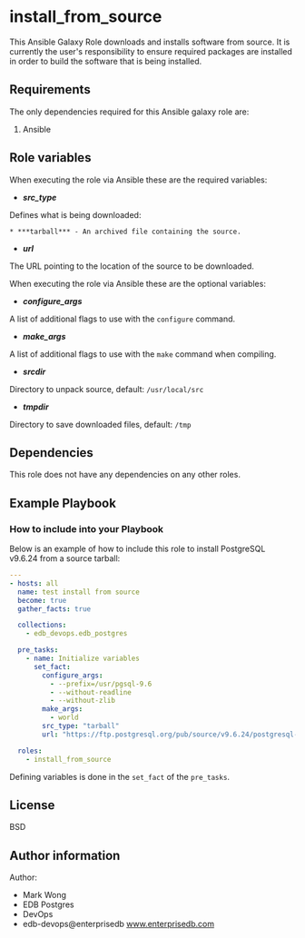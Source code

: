 # install_from_source

This Ansible Galaxy Role downloads and installs software from source.  It is
currently the user's responsibility to ensure required packages are installed
in order to build the software that is being installed.

## Requirements

The only dependencies required for this Ansible galaxy role are:

  1. Ansible

## Role variables

When executing the role via Ansible these are the required variables:

  * ***src_type***

  Defines what is being downloaded:

    * ***tarball*** - An archived file containing the source.

  * ***url***

  The URL pointing to the location of the source to be downloaded.

When executing the role via Ansible these are the optional variables:

  * ***configure_args***

  A list of additional flags to use with the `configure` command.

  * ***make_args***

  A list of additional flags to use with the `make` command when compiling.

  * ***srcdir***

  Directory to unpack source, default: `/usr/local/src`

  * ***tmpdir***

  Directory to save downloaded files, default: `/tmp`

## Dependencies

This role does not have any dependencies on any other roles.

## Example Playbook

### How to include into your Playbook

Below is an example of how to include this role to install PostgreSQL v9.6.24
from a source tarball:

```yaml
---
- hosts: all
  name: test install from source
  become: true
  gather_facts: true

  collections:
    - edb_devops.edb_postgres

  pre_tasks:
    - name: Initialize variables
      set_fact:
        configure_args:
          - --prefix=/usr/pgsql-9.6
          - --without-readline
          - --without-zlib
        make_args:
          - world
        src_type: "tarball"
        url: "https://ftp.postgresql.org/pub/source/v9.6.24/postgresql-9.6.24.tar.bz2"

  roles:
    - install_from_source
```

Defining variables is done in the `set_fact` of the `pre_tasks`.

## License

BSD

## Author information

Author:

  * Mark Wong
  * EDB Postgres
  * DevOps
  * edb-devops@enterprisedb www.enterprisedb.com
